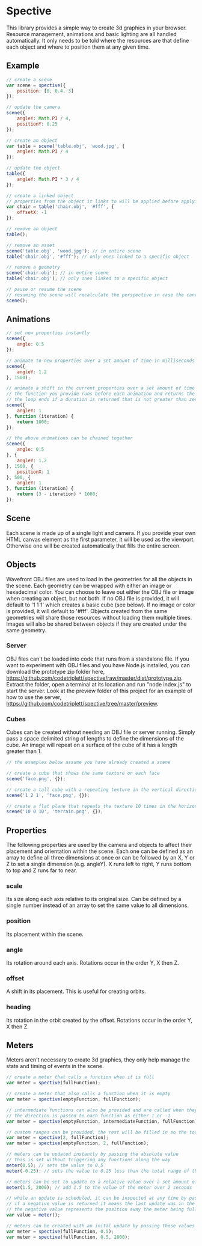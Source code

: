 # Spective
This library provides a simple way to create 3d graphics in your browser. Resource management, animations and basic lighting are all handled automatically. It only needs to be told where the resources are that define each object and where to position them at any given time.

## Example
```js
// create a scene
var scene = spective({
	position: [0, 0.4, 3]
});

// update the camera
scene({
	angleY: Math.PI / 4,
	positionY: 0.25
});

// create an object
var table = scene('table.obj', 'wood.jpg', {
	angleY: Math.PI / 4
});

// update the object
table({
	angleY: Math.PI * 3 / 4
});

// create a linked object
// properties from the object it links to will be applied before applying its own
var chair = table('chair.obj', '#fff', {
	offsetX: -1
});

// remove an object
table();

// remove an asset
scene('table.obj', 'wood.jpg'); // in entire scene
table('chair.obj', '#fff'); // only ones linked to a specific object

// remove a geometry
scene('chair.obj'); // in entire scene
table('chair.obj'); // only ones linked to a specific object

// pause or resume the scene
// resuming the scene will recalculate the perspective in case the canvas has been resized
scene();
```

## Animations
```js
// set new properties instantly
scene({
	angle: 0.5
});

// animate to new properties over a set amount of time in milliseconds
scene({
	angleY: 1.2
}, 1500);

// animate a shift in the current properties over a set amount of time in milliseconds and repeat
// the function you provide runs before each animation and returns the duration
// the loop ends if a duration is returned that is not greater than zero
scene({
	angleY: 1
}, function (iteration) {
	return 1000;
});

// the above animations can be chained together
scene({
	angle: 0.5
}, {
	angleY: 1.2
}, 1500, {
	positionX: 1
}, 500, {
	angleY: 1
}, function (iteration) {
	return (3 - iteration) * 1000;	
});
```

## Scene
Each scene is made up of a single light and camera. If you provide your own HTML canvas element as the first parameter, it will be used as the viewport. Otherwise one will be created automatically that fills the entire screen.

## Objects
Wavefront OBJ files are used to load in the geometries for all the objects in the scene. Each geometry can be wrapped with either an image or hexadecimal color. You can choose to leave out either the OBJ file or image when creating an object, but not both. If no OBJ file is provided, it will default to '1 1 1' which creates a basic cube (see below). If no image or color is provided, it will default to '#fff'. Objects created from the same geometries will share those resources without loading them multiple times. Images will also be shared between objects if they are created under the same geometry.

### Server
OBJ files can't be loaded into code that runs from a standalone file. If you want to experiment with OBJ files and you have Node.js installed, you can download the prototype zip folder here, https://github.com/codetriplett/spective/raw/master/dist/prototype.zip. Extract the folder, open a terminal at its location and run "node index.js" to start the server. Look at the preview folder of this project for an example of how to use the server, https://github.com/codetriplett/spective/tree/master/preview.

### Cubes
Cubes can be created without needing an OBJ file or server running. Simply pass a space delimited string of lengths to define the dimensions of the cube. An image will repeat on a surface of the cube of it has a length greater than 1.
```js
// the examples below assume you have already created a scene

// create a cube that shows the same texture on each face
scene('face.png', {});

// create a tall cube with a repeating texture in the vertical direction
scene('1 2 1', 'face.png', {});

// create a flat plane that repeats the texture 10 times in the horizontal directions
scene('10 0 10', 'terrain.png', {});
```

## Properties
The following properties are used by the camera and objects to affect their placement and orientation within the scene. Each one can be defined as an array to define all three dimensions at once or can be followed by an X, Y or Z to set a single dimension (e.g. angleY). X runs left to right, Y runs bottom to top and Z runs far to near.

### scale
Its size along each axis relative to its original size. Can be defined by a single number instead of an array to set the same value to all dimensions.

### position
Its placement within the scene.

### angle
Its rotation around each axis. Rotations occur in the order Y, X then Z.

### offset
A shift in its placement. This is useful for creating orbits.

### heading
Its rotation in the orbit created by the offset. Rotations occur in the order Y, X then Z.

## Meters
Meters aren't necessary to create 3d graphics, they only help manage the state and timing of events in the scene.

```js
// create a meter that calls a function when it is full
var meter = spective(fullFunction);

// create a meter that also calls a function when it is empty
var meter = spective(emptyFunction, fullFunction);

// intermediate functions can also be provided and are called when they are passed in either direction
// the direction is passed to each function as either 1 or -1
var meter = spective(emptyFunction, intermediateFunction, fullFunction);

// custom ranges can be provided, the rest will be filled in so the total range reaches the next whole number
var meter = spective(2, fullFunction);
var meter = spective(emptyFunction, 2, fullFunction);

// meters can be updated instantly by passing the absolute value
// this is set without triggering any functions along the way
meter(0.5); // sets the value to 0.5
meter(-0.25); // sets the value to 0.25 less than the total range of the meter

// meters can be set to update to a relative value over a set amount of time
meter(1.5, 2000); // add 1.5 to the value of the meter over 2 seconds

// while an update is scheduled, it can be inspected at any time by passing no parameters
// if a negative value is returned it means the last update was in the negative direction
// the negative value represents the position away the meter being full
var value = meter();

// meters can be created with an inital update by passing those values after the ranges and actions
var meter = spective(fullFunction, 0.5);
var meter = spective(fullFunction, 0.5, 2000);
```
